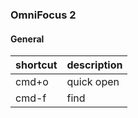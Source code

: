 ### OmniFocus 2

#### General

| shortcut | description |
|----------|-------------|
| cmd+o    | quick open  |
| cmd-f    | find        |
